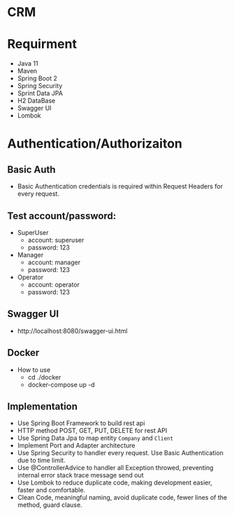 # CRM

# Requirment

- Java 11
- Maven
- Spring Boot 2
- Spring Security
- Sprint Data JPA
- H2 DataBase
- Swagger UI
- Lombok

# Authentication/Authorizaiton

## Basic Auth

- Basic Authentication credentials is required within Request Headers for every request.

## Test account/password:
- SuperUser
    - account: superuser
    - password: 123
- Manager
    - account: manager
    - password: 123
- Operator
    - account: operator
    - password: 123
    
## Swagger UI
- http://localhost:8080/swagger-ui.html

## Docker

- How to use
    - cd ./docker
    - docker-compose up -d

## Implementation

- Use Spring Boot Framework to build rest api
- HTTP method POST, GET, PUT, DELETE for rest API
- Use Spring Data Jpa to map entity `Company` and `Client`
- Implement Port and Adapter architecture
- Use Spring Security to handler every request. Use Basic Authentication due to time limit.
- Use @ControllerAdvice to handler all Exception throwed, preventing internal error stack trace message send out
- Use Lombok to reduce duplicate code, making development easier, faster and comfortable.
- Clean Code, meaningful naming, avoid duplicate code, fewer lines of the method, guard clause.